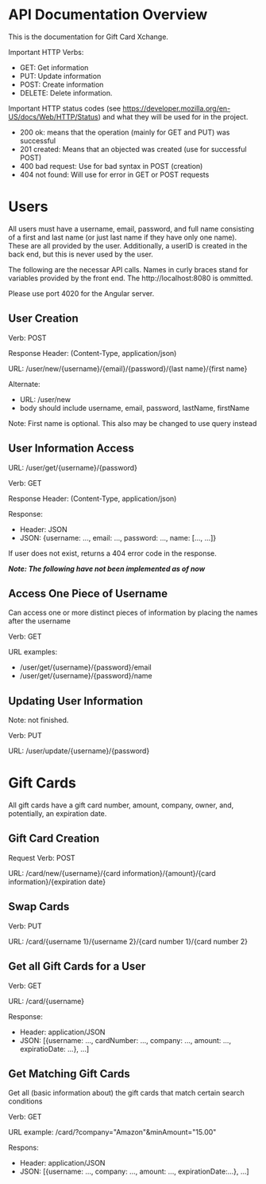 # API Documentation Overview

This is the documentation for Gift Card Xchange.

Important HTTP Verbs:
* GET: Get information
* PUT: Update information
* POST: Create information
* DELETE: Delete information.

Important HTTP status codes (see https://developer.mozilla.org/en-US/docs/Web/HTTP/Status) and what they will be used for in the project.
* 200 ok: means that the operation (mainly for GET and PUT) was successful
* 201 created: Means that an objected was created (use for successful POST)
* 400 bad request: Use for bad syntax in POST (creation)
* 404 not found: Will use for error in GET or POST requests

# Users

All users must have a username, email, password, and full name consisting of a first and last name (or just last name if they have only one name). These are all provided by the user. Additionally, a userID is created in the back end, but this is never used by the user.

The following are the necessar API calls. Names in curly braces stand for variables provided by the front end. The http://localhost:8080 is ommitted.

Please use port 4020 for the Angular server.

## User Creation

Verb: POST

Response Header: (Content-Type, application/json)

URL: /user/new/{username}/{email}/{password}/{last name}/{first name}

Alternate:
* URL: /user/new
* body should include username, email, password, lastName, firstName

Note: First name is optional. This also may be changed to use query instead

## User Information Access

URL: /user/get/{username}/{password}

Verb: GET

Response Header: (Content-Type, application/json)

Response:
* Header: JSON
* JSON: {username: ..., email: ..., password: ..., name: [..., ...]}

If user does not exist, returns a 404 error code in the response.

***Note: The following have not been implemented as of now***

## Access One Piece of Username

Can access one or more distinct pieces of information by placing the names after the username

Verb: GET

URL examples: 
* /user/get/{username}/{password}/email
* /user/get/{username}/{password}/name

## Updating User Information

Note: not finished.

Verb: PUT

URL: /user/update/{username}/{password}

# Gift Cards

All gift cards have a gift card number, amount, company, owner, and, potentially, an expiration date.

## Gift Card Creation

Request Verb: POST

URL: /card/new/{username}/{card information}/{amount}/{card information}/{expiration date}

## Swap Cards

Verb: PUT

URL: /card/{username 1}/{username 2}/{card number 1}/{card number 2}

## Get all Gift Cards for a User

Verb: GET

URL: /card/{username}

Response: 
* Header: application/JSON
* JSON: [{username: ..., cardNumber: ..., company: ..., amount: ..., expiratioDate: ...}, ...]

## Get Matching Gift Cards

Get all (basic information about) the gift cards that match certain search conditions

Verb: GET

URL example: /card/?company="Amazon"&minAmount="15.00"

Respons:
* Header: application/JSON
* JSON: [{username: ..., company: ..., amount: ..., expirationDate:...}, ...]
